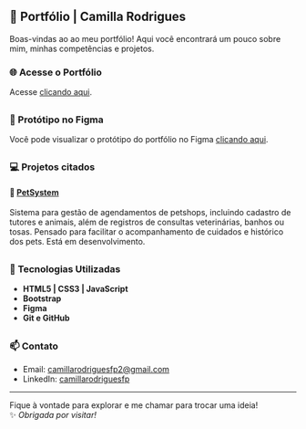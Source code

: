 ## 🌷 Portfólio | Camilla Rodrigues

Boas-vindas ao ao meu portfólio! 
Aqui você encontrará um pouco sobre mim, minhas competências e projetos.

### 🌐 Acesse o Portfólio

Acesse [clicando aqui](https://camillarfp.github.io/portfolio-camilla-rodrigues/).

##


### 🎨 Protótipo no Figma

Você pode visualizar o protótipo do portfólio no Figma [clicando aqui](https://www.figma.com/design/rjpwEpkxpUvuoepi7SLTmr/portfolio?node-id=0-1&p=f&t=APE8StGrROQ34MsM-0).  

##

### 💻 Projetos citados

#### 🐾 [PetSystem](https://github.com/PetSystemUnicSul/PetSystem)
Sistema para gestão de agendamentos de petshops, incluindo cadastro de tutores e animais, além de registros de consultas veterinárias, banhos ou tosas. Pensado para facilitar o acompanhamento de cuidados e histórico dos pets. Está em desenvolvimento.

##

### 🚀 Tecnologias Utilizadas

- **HTML5 | CSS3 | JavaScript**
- **Bootstrap**
- **Figma**
- **Git e GitHub**

##

### 📫 Contato

- Email: camillarodriguesfp2@gmail.com
- LinkedIn: [camillarodriguesfp](https://www.linkedin.com/in/camillarodriguesfp/)

---

Fique à vontade para explorar e me chamar para trocar uma ideia!  
✨ *Obrigada por visitar!*  
